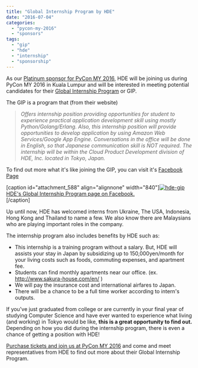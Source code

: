 ```yaml
---
title: "Global Internship Program by HDE"
date: "2016-07-04"
categories: 
  - "pycon-my-2016"
  - "sponsors"
tags: 
  - "gip"
  - "hde"
  - "internship"
  - "sponsorship"
---
```


As our [Platinum sponsor for PyCon MY 2016](http://pycon.my/2016/05/17/platinum-sponsor-announcement-hde/), HDE will be joining us during PyCon MY 2016 in Kuala Lumpur and will be interested in meeting potential candidates for their [Global Internship Program](https://www.hde.co.jp/en/gip/) or GIP.

The GIP is a program that (from their website)

> _Offers internship position providing opportunities for student to experience practical application development skill using mostly Python/Golang/Erlang. Also, this internship position will provide opportunities to develop application by using Amazon Web Services/Google App Engine. Conversations in the office will be done in English, so that Japanese communication skill is NOT required. The internship will be within the Cloud Product Development division of HDE, Inc. located in Tokyo, Japan._

To find out more what it's like joining the GIP, you can visit it's [Facebook Page](http://facebook.com/hde.global.)

\[caption id="attachment\_588" align="alignnone" width="840"\][![hde-gip](images/hde-gip.png)](https://www.facebook.com/hde.global) [HDE's Global Internship Program page on Facebook.  
](https://www.facebook.com/hde.global)\[/caption\]

Up until now, HDE has welcomed interns from Ukraine, The USA, Indonesia, Hong Kong and Thailand to name a few. We also know there are Malaysians who are playing important roles in the company.

The internship program also includes benefits by HDE such as:

- This internship is a training program without a salary. But, HDE will assists your stay in Japan by subsidizing up to 150,000yen/month for your living costs such as foods, commuting expenses, and apartment fee.
- Students can find monthly apartments near our office. (ex. http://www.sakura-house.com/en/ )
- We will pay the insurance cost and international airfares to Japan.
- There will be a chance to be a full time worker according to intern's outputs.

If you've just graduated from college or are currently in your final year of studying Computer Science and have ever wanted to experience what living (and working) in Tokyo would be like, **this is a great opportunity to find out.** Depending on how you did during the internship program, there is even a chance of getting a position with HDE!

[Purchase tickets and join us at PyCon MY 2016](http://pyconmy-2016.peatix.com) and come and meet representatives from HDE to find out more about their Global Internship Program.
